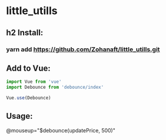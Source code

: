 # little_utills

h2 Install:
-----------------------------------
### yarn add https://github.com/Zohanaft/little_utills.git

Add to Vue: 
-----------------------------------

```js
import Vue from 'vue'
import Debounce from 'debounce/index'

Vue.use(Debounce)
```

Usage: 
-----------------------------------
@mouseup="$debounce(updatePrice, 500)"

